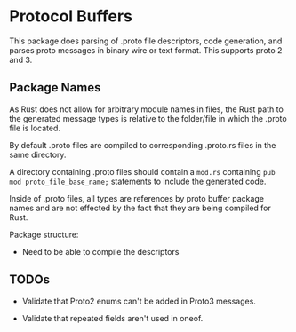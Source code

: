 Protocol Buffers
================

This package does parsing of .proto file descriptors, code generation, and parses proto messages in binary wire or text format. This supports proto 2 and 3.


Package Names
-------------

As Rust does not allow for arbitrary module names in files, the Rust path to the generated message types is relative to the folder/file in which the .proto file is located.

By default .proto files are compiled to corresponding .proto.rs files in the same directory.

A directory containing .proto files should contain a `mod.rs` containing `pub mod proto_file_base_name;` statements to include the generated code.

Inside of .proto files, all types are references by proto buffer package names and are not effected by the fact that they are being compiled for Rust.


Package structure:
- Need to be able to compile the descriptors 


TODOs
-----

- Validate that Proto2 enums can't be added in Proto3 messages.

- Validate that repeated fields aren't used in oneof.